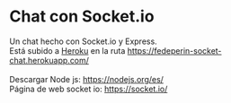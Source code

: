 # Chat con Socket.io
Un chat hecho con Socket.io y Express.<br>
Está subido a <a href="https://heroku.com" target="_blank">Heroku</a> en la ruta https://fedeperin-socket-chat.herokuapp.com/ <br><br>
Descargar Node js: https://nodejs.org/es/ <br>
Página de web socket io: https://socket.io/
